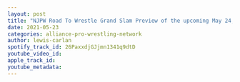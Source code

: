 ```yaml
---
layout: post
title: "NJPW Road To Wrestle Grand Slam Preview of the upcoming May 24, 25, and 26 shows"
date: 2021-05-23
categories: alliance-pro-wrestling-network
author: lewis-carlan
spotify_track_id: 26PaxxdjGJjmn1341q9dtD
youtube_video_id: 
apple_track_id: 
youtube_metadata: 
---
```

